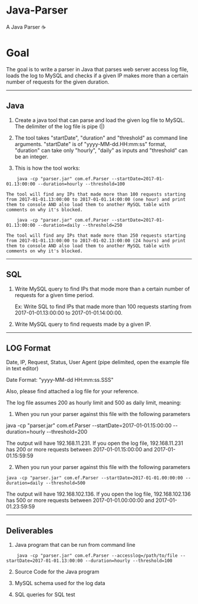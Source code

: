 # Java-Parser
A Java Parser :coffee:

# Goal
The goal is to write a parser in Java that parses web server access log file, loads the log to MySQL and checks if a given IP makes more than a certain number of requests for the given duration. 

---
## Java    

1. Create a java tool that can parse and load the given log file to MySQL. The delimiter of the log file is pipe (|)

2. The tool takes "startDate", "duration" and "threshold" as command line arguments. "startDate" is of "yyyy-MM-dd.HH:mm:ss" format, "duration" can take only "hourly", "daily" as inputs and "threshold" can be an integer.

3.  This is how the tool works:
```
    java -cp "parser.jar" com.ef.Parser --startDate=2017-01-01.13:00:00 --duration=hourly --threshold=100
```
	The tool will find any IPs that made more than 100 requests starting from 2017-01-01.13:00:00 to 2017-01-01.14:00:00 (one hour) and print them to console AND also load them to another MySQL table with comments on why it's blocked.
```
	java -cp "parser.jar" com.ef.Parser --startDate=2017-01-01.13:00:00 --duration=daily --threshold=250
```
	The tool will find any IPs that made more than 250 requests starting from 2017-01-01.13:00:00 to 2017-01-02.13:00:00 (24 hours) and print them to console AND also load them to another MySQL table with comments on why it's blocked.

---

## SQL     


1. Write MySQL query to find IPs that mode more than a certain number of requests for a given time period.

    Ex: Write SQL to find IPs that made more than 100 requests starting from 2017-01-01.13:00:00 to 2017-01-01.14:00:00.

2. Write MySQL query to find requests made by a given IP.
 	
---
## LOG Format

Date, IP, Request, Status, User Agent (pipe delimited, open the example file in text editor)

Date Format: "yyyy-MM-dd HH:mm:ss.SSS"

Also, please find attached a log file for your reference. 

The log file assumes 200 as hourly limit and 500 as daily limit, meaning:

1. When you run your parser against this file with the following parameters

java -cp "parser.jar" com.ef.Parser --startDate=2017-01-01.15:00:00 --duration=hourly --threshold=200

The output will have 192.168.11.231. If you open the log file, 192.168.11.231 has 200 or more requests between 2017-01-01.15:00:00 and 2017-01-01.15:59:59

2. When you run your parser against this file with the following parameters
```
java -cp "parser.jar" com.ef.Parser --startDate=2017-01-01.00:00:00 --duration=daily --threshold=500
```
The output will have  192.168.102.136. If you open the log file, 192.168.102.136 has 500 or more requests between 2017-01-01.00:00:00 and 2017-01-01.23:59:59

--- 
## Deliverables


1. Java program that can be run from command line
```
    java -cp "parser.jar" com.ef.Parser --accesslog=/path/to/file --startDate=2017-01-01.13:00:00 --duration=hourly --threshold=100 
```
2. Source Code for the Java program

3. MySQL schema used for the log data

4. SQL queries for SQL test


